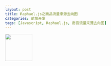 ```yaml
---
layout: post
title: Raphael.js之商品流量来源去向图
categories: 前端开发
tags: [Javascript, Raphael.js, 商品流量来源去向图]
---
```

<link rel="stylesheet" href="/public/css/docs.s.css"/>
<div class="wrapper" style="position:relative;">
    <div id="graph"></div>
    <img class="avatar" width="90" height="90" src="https://2.gravatar.com/avatar/e0c987d94d37f5d19f5b6c4fedff65e0" alt=""/>
</div>
<script src="/public/vendor/jquery-1.8.3.min.js"></script>
<script src="/public/vendor/raphael.js"></script>
<script src="/public/js/graph.js"></script>
<script>
    var option = {
        elem: document.getElementById('graph'),
        data: {
            sources: [
                {
                    name: '特卖门户',
                    percent: '65%',
                    pv: '3007',
                    dests: [
                        {
                            name: "收藏商品",
                            percent: "22%",
                            pv: 3
                        },
                        {
                            name: "直接下单",
                            percent: "8%",
                            pv: 6
                        },
                        {
                            name: "加入购物车未下单",
                            percent: "10%",
                            pv: 26
                        },
                        {
                            name: "到其他店铺",
                            percent: "30%",
                            pv: 94
                        },
                        {
                            name: "到店铺其他页面",
                            percent: "15%",
                            pv: 848
                        },
                        {
                            name: "直接离开",
                            percent: "15%",
                            pv: 2026
                        }
                    ]
                },
                {
                    name: '商品详情页',
                    percent: '7%',
                    pv: '2343',
                    dests: [
                        {
                            name: "直接下单",
                            percent: "20%",
                            pv: 10
                        },
                        {
                            name: "收藏商品",
                            percent: "3%",
                            pv: 10
                        },
                        {
                            name: "加入购物车未下单",
                            percent: "4%",
                            pv: 45
                        },
                        {
                            name: "到其他店铺",
                            percent: "3%",
                            pv: 53
                        },
                        {
                            name: "到店铺其他页面",
                            percent: "32%",
                            pv: 860
                        },
                        {
                            name: "直接离开",
                            percent: "38%",
                            pv: 1361
                        }
                    ]
                },
                {
                    name: '店铺详情页',
                    percent: '17%',
                    pv: '2246',
                    dests: [
                        {
                            name: "收藏商品",
                            percent: "20%",
                            pv: 11
                        },
                        {
                            name: "直接下单",
                            percent: "20%",
                            pv: 12
                        },
                        {
                            name: "到其他店铺",
                            percent: "20%",
                            pv: 28
                        },
                        {
                            name: "加入购物车未下单",
                            percent: "20%",
                            pv: 65
                        },
                        {
                            name: '到其他店铺',
                            percent: '20%',
                            pv: '2187'
                        }
                    ]
                },
                {
                    name: '直接访问',
                    percent: '8%',
                    pv: '4587',
                    dests: [
                        {
                            name: '直接下单',
                            percent: '40%',
                            pv: '6587'
                        },
                        {
                            name: '加入购物车未下单',
                            percent: '5%',
                            pv: '47'
                        },
                        {
                            name: '收藏商品',
                            percent: '25%',
                            pv: '3187'
                        },
                        {
                            name: '直接离开',
                            percent: '10%',
                            pv: '2187'
                        },
                        {
                            name: '到店铺其他页面',
                            percent: '20%',
                            pv: '4187'
                        }
                    ]
                },
                {
                    name: '全站搜索',
                    percent: '3%',
                    pv: '1587',
                    dests: [
                        {
                            name: '直接下单',
                            percent: '30%',
                            pv: '6587'
                        },
                        {
                            name: '加入购物车未下单',
                            percent: '15%',
                            pv: '47'
                        },
                        {
                            name: '收藏商品',
                            percent: '15%',
                            pv: '3187'
                        },
                        {
                            name: '直接离开',
                            percent: '10%',
                            pv: '2187'
                        },
                        {
                            name: '到其他店铺',
                            percent: '10%',
                            pv: '2187'
                        },
                        {
                            name: '到店铺其他页面',
                            percent: '20%',
                            pv: '4187'
                        }
                    ]
                }
            ]
        }
    };

    new FlowGraph(option);
</script>
